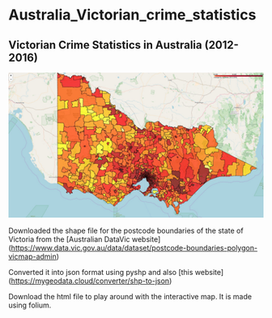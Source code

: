 # Australia_Victorian_crime_statistics
## Victorian Crime Statistics in Australia (2012-2016)

![Alt](/VIC_Crimes_2012_2016_by_postcode.jpg "Average no. of Crimes (2012-2016)")

Downloaded the shape file for the postcode boundaries of the state of Victoria from the [Australian DataVic website] (https://www.data.vic.gov.au/data/dataset/postcode-boundaries-polygon-vicmap-admin)

Converted it into json format using pyshp and also [this website] (https://mygeodata.cloud/converter/shp-to-json)

Download the html file to play around with the interactive map. It is made using folium. 
